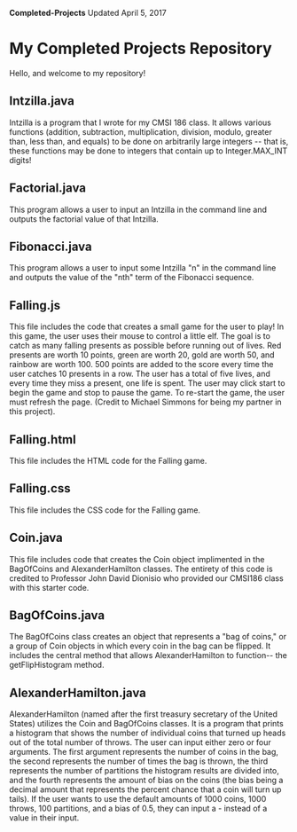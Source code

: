 **Completed-Projects** Updated April 5, 2017

# My Completed Projects Repository
Hello, and welcome to my repository!

## Intzilla.java
Intzilla is a program that I wrote for my CMSI 186 class. It allows various functions (addition, subtraction, multiplication, division, modulo, greater than, less than, and equals) to be done on arbitrarily large integers -- that is, these functions may be done to integers that contain up to Integer.MAX_INT digits!

## Factorial.java
This program allows a user to input an Intzilla in the command line and outputs the factorial value of that Intzilla.

## Fibonacci.java
This program allows a user to input some Intzilla "n" in the command line and outputs the value of the "nth" term of the Fibonacci sequence.

## Falling.js
This file includes the code that creates a small game for the user to play! In this game, the user uses their mouse to control a little elf. The goal is to catch as many falling presents as possible before running out of lives. Red presents are worth 10 points, green are worth 20, gold are worth 50, and rainbow are worth 100. 500 points are added to the score every time the user catches 10 presents in a row. The user has a total of five lives, and every time they miss a present, one life is spent. The user may click start to begin the game and stop to pause the game. To re-start the game, the user must refresh the page. (Credit to Michael Simmons for being my partner in this project).

## Falling.html
This file includes the HTML code for the Falling game.

## Falling.css
This file includes the CSS code for the Falling game.

## Coin.java
This file includes code that creates the Coin object implimented in the BagOfCoins and AlexanderHamilton classes. The entirety of this code is credited to Professor John David Dionisio who provided our CMSI186 class with this starter code.

## BagOfCoins.java
The BagOfCoins class creates an object that represents a "bag of coins," or a group of Coin objects in which every coin in the bag can be flipped. It includes the central method that allows AlexanderHamilton to function-- the getFlipHistogram method.

## AlexanderHamilton.java
AlexanderHamilton (named after the first treasury secretary of the United States) utilizes the Coin and BagOfCoins classes. It is a program that prints a histogram that shows the number of individual coins that turned up heads out of the total number of throws. The user can input either zero or four arguments. The first argument represents the number of coins in the bag, the second represents the number of times the bag is thrown, the third represents the number of partitions the histogram results are divided into, and the fourth represents the amount of bias on the coins (the bias being a decimal amount that represents the percent chance that a coin will turn up tails). If the user wants to use the default amounts of 1000 coins, 1000 throws, 100 partitions, and a bias of 0.5, they can input a - instead of a value in their input.
